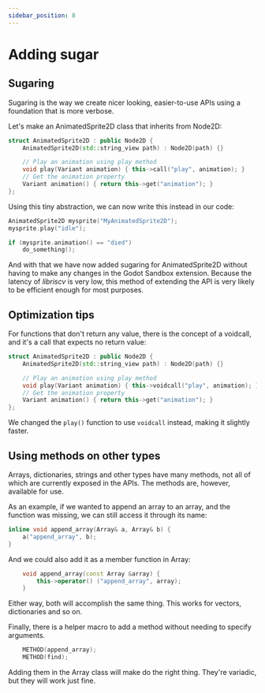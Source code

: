 ```yaml
---
sidebar_position: 8
---
```


# Adding sugar

## Sugaring

Sugaring is the way we create nicer looking, easier-to-use APIs using a foundation that is more verbose.

Let's make an AnimatedSprite2D class that inherits from Node2D:

```cpp
struct AnimatedSprite2D : public Node2D {
	AnimatedSprite2D(std::string_view path) : Node2D(path) {}

	// Play an animation using play method
	void play(Variant animation) { this->call("play", animation); }
	// Get the animation property
	Variant animation() { return this->get("animation"); }
};
```

Using this tiny abstraction, we can now write this instead in our code:

```cpp
AnimatedSprite2D mysprite("MyAnimatedSprite2D");
mysprite.play("idle");

if (mysprite.animation() == "died")
	do_something();
```

And with that we have now added sugaring for AnimatedSprite2D without having to make any changes in the Godot Sandbox extension. Because the latency of _libriscv_ is very low, this method of extending the API is very likely to be efficient enough for most purposes.


## Optimization tips

For functions that don't return any value, there is the concept of a voidcall, and it's a call that expects no return value:

```cpp
struct AnimatedSprite2D : public Node2D {
	AnimatedSprite2D(std::string_view path) : Node2D(path) {}

	// Play an animation using play method
	void play(Variant animation) { this->voidcall("play", animation); }
	// Get the animation property
	Variant animation() { return this->get("animation"); }
};
```

We changed the `play()` function to use `voidcall` instead, making it slightly faster.


## Using methods on other types

Arrays, dictionaries, strings and other types have many methods, not all of which are currently exposed in the APIs. The methods are, however, available for use.

As an example, if we wanted to append an array to an array, and the function was missing, we can still access it through its name:

```c++
inline void append_array(Array& a, Array& b) {
	a("append_array", b);
}
```

And we could also add it as a member function in Array:

```c++
	void append_array(const Array &array) {
		this->operator() ("append_array", array);
	}
```

Either way, both will accomplish the same thing. This works for vectors, dictionaries and so on.

Finally, there is a helper macro to add a method without needing to specify arguments.

```c++
	METHOD(append_array);
	METHOD(find);
```

Adding them in the Array class will make do the right thing. They're variadic, but they will work just fine.
